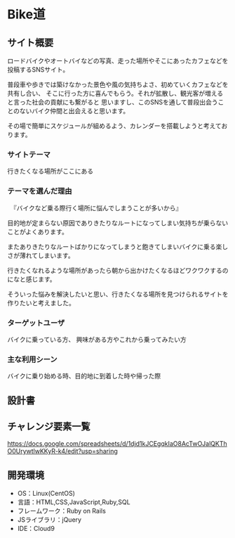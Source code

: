# Bike道

## サイト概要

ロードバイクやオートバイなどの写真、走った場所やそこにあったカフェなどを投稿するSNSサイト。

普段車や歩きでは築けなかった景色や風の気持ちよさ、初めていくカフェなどを共有し合い、
そこに行った方に喜んでもらう。それが拡散し、観光客が増えると言った社会の貢献にも繋がると
思いますし、このSNSを通して普段出会うことのないバイク仲間と出会えると思います。

その場で簡単にスケジュールが組めるよう、カレンダーを搭載しようと考えております。


### サイトテーマ

行きたくなる場所がここにある

### テーマを選んだ理由

　『バイクなど乗る際行く場所に悩んでしまうことが多いから』

目的地が定まらない原因でありきたりなルートになってしまい気持ちが乗らないことがよくあります。

またありきたりなルートばかりになってしまうと飽きてしまいバイクに乗る楽しさが薄れてしまいます。

行きたくなれるような場所があったら朝から出かけたくなるほどワクワクするのになと感じます。

そういった悩みを解決したいと思い、行きたくなる場所を見つけられるサイトを作りたいと考えました。


### ターゲットユーザ

バイクに乗っている方、
興味がある方やこれから乗ってみたい方

### 主な利用シーン

バイクに乗り始める時、目的地に到着した時や帰った際

## 設計書

## チャレンジ要素一覧
https://docs.google.com/spreadsheets/d/1djd1kJCEgqkIaO8AcTwOJalQKThO0UrywtlwKKyR-k4/edit?usp=sharing

## 開発環境
- OS：Linux(CentOS)
- 言語：HTML,CSS,JavaScript,Ruby,SQL
- フレームワーク：Ruby on Rails
- JSライブラリ：jQuery
- IDE：Cloud9
